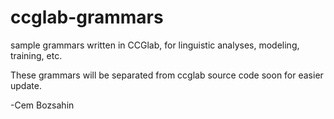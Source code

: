 # ccglab-grammars
sample grammars written in CCGlab, for linguistic analyses, modeling, training, etc.

These grammars will be separated from ccglab source code soon for easier update.

-Cem Bozsahin
